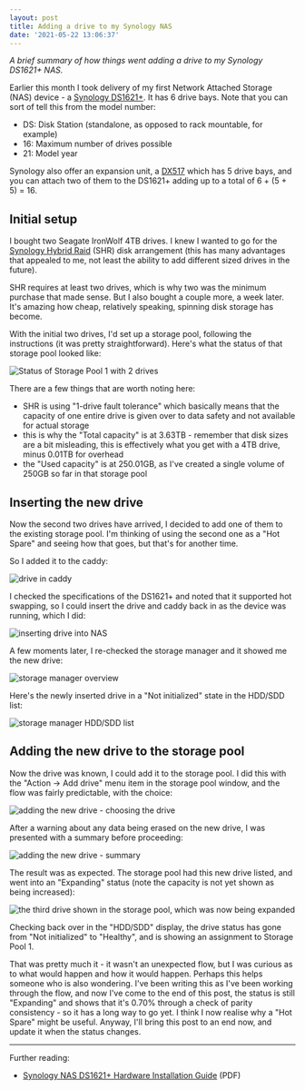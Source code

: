 ```yaml
---
layout: post
title: Adding a drive to my Synology NAS
date: '2021-05-22 13:06:37'
---
```


_A brief summary of how things went adding a drive to my Synology DS1621+ NAS._

Earlier this month I took delivery of my first Network Attached Storage (NAS) device - a [Synology DS1621+](https://www.synology.com/en-uk/products/DS1621+). It has 6 drive bays. Note that you can sort of tell this from the model number:

* DS: Disk Station (standalone, as opposed to rack mountable, for example)
* 16: Maximum number of drives possible
* 21: Model year

Synology also offer an expansion unit, a [DX517](https://www.synology.com/en-uk/products/DX517) which has 5 drive bays, and you can attach two of them to the DS1621+ adding up to a total of 6 + (5 + 5) = 16.

## Initial setup

I bought two Seagate IronWolf 4TB drives. I knew I wanted to go for the [Synology Hybrid Raid](https://www.synology.com/en-global/knowledgebase/DSM/tutorial/Storage/What_is_Synology_Hybrid_RAID_SHR) (SHR) disk arrangement (this has many advantages that appealed to me, not least the ability to add different sized drives in the future).

SHR requires at least two drives, which is why two was the minimum purchase that made sense. But I also bought a couple more, a week later. It's amazing how cheap, relatively speaking, spinning disk storage has become.

With the initial two drives, I'd set up a storage pool, following the instructions (it was pretty straightforward). Here's what the status of that storage pool looked like:

![Status of Storage Pool 1 with 2 drives](/content/images/2021/05/storage-manager-storage-pool.png)

There are a few things that are worth noting here:

* SHR is using "1-drive fault tolerance" which basically means that the capacity of one entire drive is given over to data safety and not available for actual storage
* this is why the "Total capacity" is at 3.63TB - remember that disk sizes are a bit misleading, this is effectively what you get with a 4TB drive, minus 0.01TB for overhead
* the "Used capacity" is at 250.01GB, as I've created a single volume of 250GB so far in that storage pool

## Inserting the new drive

Now the second two drives have arrived, I decided to add one of them to the existing storage pool. I'm thinking of using the second one as a "Hot Spare" and seeing how that goes, but that's for another time.

So I added it to the caddy:

![drive in caddy](/content/images/2021/05/drive-in-caddy.jpg)

I checked the specifications of the DS1621+ and noted that it supported hot swapping, so I could insert the drive and caddy back in as the device was running, which I did:

![inserting drive into NAS](/content/images/2021/05/inserting-drive-into-nas.jpg)

A few moments later, I re-checked the storage manager and it showed me the new drive:

![storage manager overview](/content/images/2021/05/storage-manager-overview.png)

Here's the newly inserted drive in a "Not initialized" state in the HDD/SDD list:

![storage manager HDD/SDD list](/content/images/2021/05/storage-manager-hdd-sdd.png)

## Adding the new drive to the storage pool

Now the drive was known, I could add it to the storage pool. I did this with the "Action -> Add drive" menu item in the storage pool window, and the flow was fairly predictable, with the choice:

![adding the new drive - choosing the drive](/content/images/2021/05/storage-manager-storage-pool-add-drive-a.png)

After a warning about any data being erased on the new drive, I was presented with a summary before proceeding:

![adding the new drive - summary](/content/images/2021/05/storage-manager-storage-pool-add-drive-b.png)

The result was as expected. The storage pool had this new drive listed, and went into an "Expanding" status (note the capacity is not yet shown as being increased):

![the third drive shown in the storage pool, which was now being expanded](/content/images/2021/05/storage-manager-storage-pool-after-add.png)

Checking back over in the "HDD/SDD" display, the drive status has gone from "Not initialized" to "Healthy", and is showing an assignment to Storage Pool 1.

That was pretty much it - it wasn't an unexpected flow, but I was curious as to what would happen and how it would happen. Perhaps this helps someone who is also wondering. I've been writing this as I've been working through the flow, and now I've come to the end of this post, the status is still "Expanding" and shows that it's 0.70% through a check of parity consistency - so it has a long way to go yet. I think I now realise why a "Hot Spare" might be useful. Anyway, I'll bring this post to an end now, and update it when the status changes.

---

Further reading:

* [Synology NAS DS1621+ Hardware Installation Guide](https://global.download.synology.com/download/Document/Hardware/HIG/DiskStation/21-year/DS1621+/enu/Syno_HIG_DS1621_Plus_enu.pdf) (PDF)
